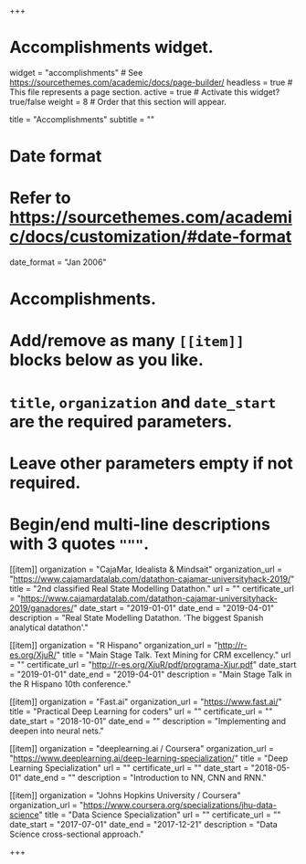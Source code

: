 +++
# Accomplishments widget.
widget = "accomplishments"  # See https://sourcethemes.com/academic/docs/page-builder/
headless = true  # This file represents a page section.
active = true  # Activate this widget? true/false
weight = 8  # Order that this section will appear.

title = "Accomplish&shy;ments"
subtitle = ""

# Date format
#   Refer to https://sourcethemes.com/academic/docs/customization/#date-format
date_format = "Jan 2006"

# Accomplishments.
#   Add/remove as many `[[item]]` blocks below as you like.
#   `title`, `organization` and `date_start` are the required parameters.
#   Leave other parameters empty if not required.
#   Begin/end multi-line descriptions with 3 quotes `"""`.

[[item]]
  organization = "CajaMar, Idealista & Mindsait"
  organization_url = "https://www.cajamardatalab.com/datathon-cajamar-universityhack-2019/"
  title = "2nd classified Real State Modelling Datathon."
  url = ""
  certificate_url = "https://www.cajamardatalab.com/datathon-cajamar-universityhack-2019/ganadores/"
  date_start = "2019-01-01"
  date_end = "2019-04-01"
  description = "Real State Modelling Datathon. 'The biggest Spanish analytical datathon'."
  
[[item]]
  organization = "R Hispano"
  organization_url = "http://r-es.org/XjuR/"
  title = "Main Stage Talk. Text Mining for CRM excellency."
  url = ""
  certificate_url = "http://r-es.org/XjuR/pdf/programa-Xjur.pdf"
  date_start = "2019-01-01"
  date_end = "2019-04-01"
  description = "Main Stage Talk in the R Hispano 10th conference."
  
[[item]]
  organization = "Fast.ai"
  organization_url = "https://www.fast.ai/"
  title = "Practical Deep Learning for coders"
  url = ""
  certificate_url = ""
  date_start = "2018-10-01"
  date_end = ""
  description = "Implementing and deepen into neural nets."

[[item]]
  organization = "deeplearning.ai / Coursera"
  organization_url = "https://www.deeplearning.ai/deep-learning-specialization/"
  title = "Deep Learning Specialization"
  url = ""
  certificate_url = ""
  date_start = "2018-05-01"
  date_end = ""
  description = "Introduction to NN, CNN and RNN."
  
[[item]]
  organization = "Johns Hopkins University / Coursera"
  organization_url = "https://www.coursera.org/specializations/jhu-data-science"
  title = "Data Science Specialization"
  url = ""
  certificate_url = ""
  date_start = "2017-07-01"
  date_end = "2017-12-21"
  description = "Data Science cross-sectional approach."

+++
